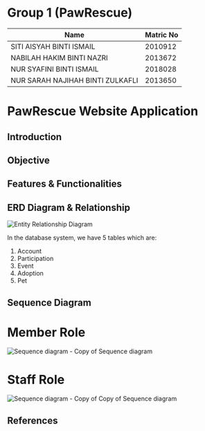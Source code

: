 # Group 1 (PawRescue)


| Name                                                              |  Matric No    |
| -------------                                                     | ------------- |
| SITI AISYAH BINTI ISMAIL                                          |   2010912     |
| NABILAH HAKIM BINTI NAZRI                                         |   2013672     |
| NUR SYAFINI BINTI ISMAIL                                          |   2018028     |
| NUR SARAH NAJIHAH BINTI ZULKAFLI                                  |   2013650     |


# PawRescue Website Application

## Introduction


## Objective

## Features & Functionalities

## ERD Diagram & Relationship
![Entity Relationship Diagram](https://user-images.githubusercontent.com/83501001/208570244-82235e8c-d2ad-478c-9c89-394e4ae7ad50.png)

In the database system, we have 5 tables which are:
1. Account
2. Participation
3. Event
4. Adoption
5. Pet


## Sequence Diagram
# Member Role
![Sequence diagram - Copy of Sequence diagram](https://user-images.githubusercontent.com/68623558/209470581-eef39ff5-0664-434e-aaa1-cc5eec2c7c5c.png)

# Staff Role
![Sequence diagram - Copy of Copy of Sequence diagram](https://user-images.githubusercontent.com/68623558/209470591-743c17da-1f7f-427e-b27b-2dc369b17228.png)


## References
